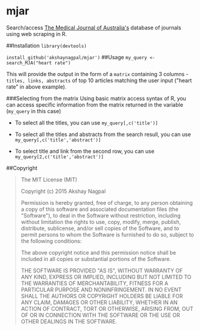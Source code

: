 # mjar
Search/access [The Medical Journal of Australia's](https://www.mja.com.au) database of journals using web scraping in R.

##Installation
`library(devtools)`

`install_github('akshaynagpal/mjar')`
##Usage
`my_query <- search_MJA("heart rate")`

This will provide the output in the form of a `matrix` containing 3 columns - `titles, links, abstracts` of top 10 articles matching the user input ("heart rate" in above example).

###Selecting from the matrix
Using basic matrix access syntax of R, you can access specific information from the matrix returned in the variable (`my_query` in this case)
* To select all the titles, you can use `my_query[,c('title')]`

* To select all the titles and abstracts from the search resull, you can use `my_query[,c('title','abstract')]`

* To select title and link from the second row, you can use `my_query[2,c('title','abstract')]`

##Copyright
>
>The MIT License (MIT)
>
>Copyright (c) 2015 Akshay Nagpal
>
>Permission is hereby granted, free of charge, to any person obtaining a copy
of this software and associated documentation files (the "Software"), to deal
in the Software without restriction, including without limitation the rights
to use, copy, modify, merge, publish, distribute, sublicense, and/or sell
copies of the Software, and to permit persons to whom the Software is
furnished to do so, subject to the following conditions:
>
>The above copyright notice and this permission notice shall be included in all
copies or substantial portions of the Software.
>
>THE SOFTWARE IS PROVIDED "AS IS", WITHOUT WARRANTY OF ANY KIND, EXPRESS OR
IMPLIED, INCLUDING BUT NOT LIMITED TO THE WARRANTIES OF MERCHANTABILITY,
FITNESS FOR A PARTICULAR PURPOSE AND NONINFRINGEMENT. IN NO EVENT SHALL THE
AUTHORS OR COPYRIGHT HOLDERS BE LIABLE FOR ANY CLAIM, DAMAGES OR OTHER
LIABILITY, WHETHER IN AN ACTION OF CONTRACT, TORT OR OTHERWISE, ARISING FROM,
OUT OF OR IN CONNECTION WITH THE SOFTWARE OR THE USE OR OTHER DEALINGS IN THE
SOFTWARE.
